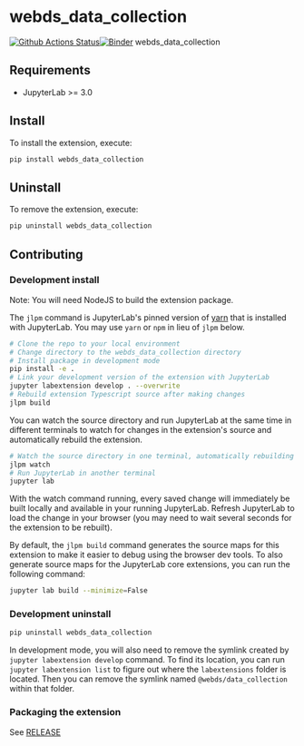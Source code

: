 # webds_data_collection

[![Github Actions Status](https://github.com/nilcyttocs/webds_data_collection/workflows/Build/badge.svg)](https://github.com/nilcyttocs/webds_data_collection/actions/workflows/build.yml)[![Binder](https://mybinder.org/badge_logo.svg)](https://mybinder.org/v2/gh/nilcyttocs/webds_data_collection/main?urlpath=lab)
webds_data_collection

## Requirements

- JupyterLab >= 3.0

## Install

To install the extension, execute:

```bash
pip install webds_data_collection
```

## Uninstall

To remove the extension, execute:

```bash
pip uninstall webds_data_collection
```

## Contributing

### Development install

Note: You will need NodeJS to build the extension package.

The `jlpm` command is JupyterLab's pinned version of
[yarn](https://yarnpkg.com/) that is installed with JupyterLab. You may use
`yarn` or `npm` in lieu of `jlpm` below.

```bash
# Clone the repo to your local environment
# Change directory to the webds_data_collection directory
# Install package in development mode
pip install -e .
# Link your development version of the extension with JupyterLab
jupyter labextension develop . --overwrite
# Rebuild extension Typescript source after making changes
jlpm build
```

You can watch the source directory and run JupyterLab at the same time in different terminals to watch for changes in the extension's source and automatically rebuild the extension.

```bash
# Watch the source directory in one terminal, automatically rebuilding when needed
jlpm watch
# Run JupyterLab in another terminal
jupyter lab
```

With the watch command running, every saved change will immediately be built locally and available in your running JupyterLab. Refresh JupyterLab to load the change in your browser (you may need to wait several seconds for the extension to be rebuilt).

By default, the `jlpm build` command generates the source maps for this extension to make it easier to debug using the browser dev tools. To also generate source maps for the JupyterLab core extensions, you can run the following command:

```bash
jupyter lab build --minimize=False
```

### Development uninstall

```bash
pip uninstall webds_data_collection
```

In development mode, you will also need to remove the symlink created by `jupyter labextension develop`
command. To find its location, you can run `jupyter labextension list` to figure out where the `labextensions`
folder is located. Then you can remove the symlink named `@webds/data_collection` within that folder.

### Packaging the extension

See [RELEASE](RELEASE.md)
